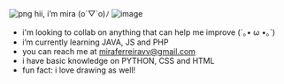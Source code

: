 ![png](https://github.com/miraarv/miraarv/assets/124943996/00b33c89-31c1-49ef-89bf-068bfc000b02) hii, i’m mira (o´▽`o)ﾉ
 ![image](https://github.com/miraarv/miraarv/assets/124943996/0489b194-bbe0-48a7-8307-6f48c1c485d8)

-  i'm looking to collab on anything that can help me improve (´｡• ω •｡`)
-  i’m currently learning JAVA, JS and PHP
-  you can reach me at miraferreiravv@gmail.com
-  i have basic knowledge on PYTHON, CSS and HTML
- fun fact: i love drawing as well!



<!---
miraarv/miraarv is a ✨ special ✨ repository because its `README.md` (this file) appears on your GitHub profile.
You can click the Preview link to take a look at your changes.
--->
